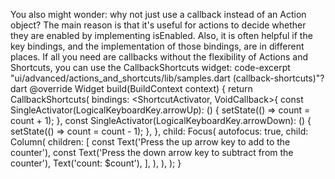 You also might wonder: why not just use a callback instead of an Action
object? The main reason is that it's useful for actions to decide whether they
are enabled by implementing isEnabled. Also, it is often helpful if the key
bindings, and the implementation of those bindings, are in different places.
If all you need are callbacks without the flexibility of Actions and
Shortcuts, you can use the CallbackShortcuts widget:
code-excerpt "ui/advanced/actions_and_shortcuts/lib/samples.dart (callback-shortcuts)"?
dart
@override
Widget build(BuildContext context) {
  return CallbackShortcuts(
    bindings: <ShortcutActivator, VoidCallback>{
      const SingleActivator(LogicalKeyboardKey.arrowUp): () {
        setState(() => count = count + 1);
      },
      const SingleActivator(LogicalKeyboardKey.arrowDown): () {
        setState(() => count = count - 1);
      },
    },
    child: Focus(
      autofocus: true,
      child: Column(
        children: <Widget>[
          const Text('Press the up arrow key to add to the counter'),
          const Text('Press the down arrow key to subtract from the counter'),
          Text('count: $count'),
        ],
      ),
    ),
  );
}
